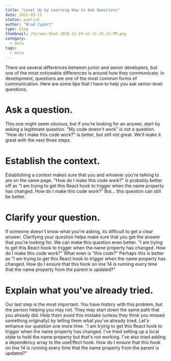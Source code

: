 ```yaml
---
title: "Level Up by Learning How to Ask Questions"
date: 2021-03-11
status: publish
author: "Brad Cypert"
type: blog
thumbnail: /Screen-Shot-2018-11-19-at-12.35.12-PM.png
category:
  - meta
tags:
  - meta
---
```


There are several differences between junior and senior developers, but one of the most noticeable differences is around how they communicate. In development, questions are one of the most common forms of communication. Here are some tips that I have to help you ask senior-level questions.

# Ask a question.
This one might seem obvious, but if you're looking for an answer, start by asking a legitimate question. "My code doesn't work" is not a question. "How do I make this code work?" is better, but still not great. We'll make it great with the next three steps.

# Establish the context.
Establishing a context makes sure that you and whoever you're talking to are on the same page. "How do I make this code work?" is probably better off as "I am trying to get this React hook to trigger when the name property has changed. How do I make this code work?" But... this question can still be better.

# Clarify your question.
If someone doesn't know what you're asking, its difficult to get a clear answer. Clarifying your question helps make sure that you get the answer that you're looking for. We can make this question even better. "I am trying to get this React hook to trigger when the name property has changed. How do I make this code work?" What even is "this code?" Perhaps this is better as "I am trying to get this React hook to trigger when the name property has changed. How do I ensure that this hook on line 14 is running every time that the name property from the parent is updated?"

# Explain what you've already tried.
Our last step is the most important. You have history with this problem, but the person helping you may not. They may start down the same path that you already did. Help them avoid this mistake (unless they think you missed something originally) by telling them what you've already tried. Let's enhance our question one more time. "I am trying to get this React hook to trigger when the name property has changed. I've tried setting up a local state to hold the name property but that's not working. I've also tried adding a dependency array to the useEffect hook. How do I ensure that this hook on line 14 is running every time that the name property from the parent is updated?"

